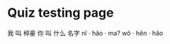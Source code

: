 # Quiz testing page

<quiz-set>
    <quiz-page type="arrange">
        <quiz-question question="你叫什么名字？" after="我叫詹梓豪。">
            <quiz-block>我</quiz-block>
            <quiz-block>叫</quiz-block>
            <quiz-block>梓豪</quiz-block>
        </quiz-question>
        <quiz-question question="你好！">
            <quiz-block>你</quiz-block>
            <quiz-block>叫</quiz-block>
            <quiz-block>什么</quiz-block>
            <quiz-block>名字</quiz-block>
        </quiz-question>
    </quiz-page>
    <quiz-page type="pinyin">
        <quiz-question question="Transcribe: 你好吗？">nǐ · hǎo · ma?</quiz-question>
        <quiz-question question="Transcribe: 我很好">wǒ · hěn · hǎo</quiz-question>
    </quiz-page>
    <!-- <quiz-page type="match">
        <quiz-block answer="A">1</quiz-block>
        <quiz-block answer="B">2</quiz-block>
        <quiz-block answer="C">3</quiz-block>
    </quiz-page> -->
    <!-- <quiz-page type="draw">
        <quiz-question pinyin="wǒ">我</quiz-question>
        <quiz-question pinyin="nǐ">你</quiz-question>
    </quiz-page> -->
</quiz-set>